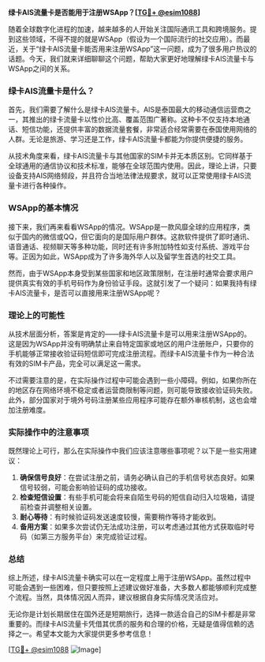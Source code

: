 **绿卡AIS流量卡是否能用于注册WSApp？[[TG💪+ @esim1088](https://t.me/s/esim1088)]**

随着全球数字化进程的加速，越来越多的人开始关注国际通讯工具和跨境服务。提到这些领域，不得不提的就是WSApp（假设为一个国际流行的社交应用）。而最近，关于“绿卡AIS流量卡能否用来注册WSApp”这一问题，成为了很多用户热议的话题。今天，我们就来详细聊聊这个问题，帮助大家更好地理解绿卡AIS流量卡与WSApp之间的关系。

### 绿卡AIS流量卡是什么？

首先，我们需要了解什么是绿卡AIS流量卡。AIS是泰国最大的移动通信运营商之一，其推出的绿卡流量卡以性价比高、覆盖范围广著称。这种卡不仅支持本地通话、短信功能，还提供丰富的数据流量套餐，非常适合经常需要在泰国使用网络的人群。无论是旅游、学习还是工作，绿卡AIS流量卡都能为你提供便捷的服务。

从技术角度来看，绿卡AIS流量卡与其他国家的SIM卡并无本质区别。它同样基于全球通用的通信协议和技术标准，能够在全球范围内使用。因此，理论上讲，只要设备支持AIS网络频段，并且符合当地法律法规要求，就可以正常使用绿卡AIS流量卡进行各种操作。

### WSApp的基本情况

接下来，我们再来看看WSApp的情况。WSApp是一款风靡全球的应用程序，类似于国内的微信或QQ，但它面向的是国际用户群体。这款软件提供了即时通讯、语音通话、视频聊天等多种功能，同时还有许多附加特性如支付系统、游戏平台等。正因为如此，WSApp成为了许多海外华人以及留学生首选的社交工具。

然而，由于WSApp本身受到某些国家和地区政策限制，在注册时通常会要求用户提供真实有效的手机号码作为身份验证手段。这就引发了一个疑问：如果我持有绿卡AIS流量卡，是否可以直接用来注册WSApp呢？

### 理论上的可能性

从技术层面分析，答案是肯定的——绿卡AIS流量卡是可以用来注册WSApp的。这是因为WSApp并没有明确禁止来自特定国家或地区的用户注册账户，只要你的手机能够正常接收验证码短信即可完成注册流程。而绿卡AIS流量卡作为一种合法有效的SIM卡产品，完全可以满足这一需求。

不过需要注意的是，在实际操作过程中可能会遇到一些小障碍。例如，如果你所在的地区存在网络环境不稳定或者运营商限制等问题，则可能导致接收验证码失败。此外，部分国家对于境外号码注册某些应用程序可能存在额外审核机制，这也会增加注册难度。

### 实际操作中的注意事项

既然理论上可行，那么在实际操作中我们应该注意哪些事项呢？以下是一些实用建议：

1. **确保信号良好**：在尝试注册之前，请务必确认自己的手机信号状态良好。如果信号较弱，可能会影响验证码的成功接收。
2. **检查短信设置**：有些手机可能会将来自陌生号码的短信自动归入垃圾箱，请提前检查并调整相关设置。
3. **耐心等待**：有时候验证码发送速度较慢，需要稍作等待才能收到。
4. **备用方案**：如果多次尝试仍无法成功注册，可以考虑通过其他方式获取临时号码（如第三方服务平台）来完成验证过程。

### 总结

综上所述，绿卡AIS流量卡确实可以在一定程度上用于注册WSApp。虽然过程中可能会遇到一些困难，但只要按照上述建议做好准备，大多数人都能够顺利完成整个流程。当然，具体情况因人而异，建议根据自身实际情况灵活应对。

无论你是计划长期居住在国外还是短期旅行，选择一款适合自己的SIM卡都是非常重要的。而绿卡AIS流量卡凭借其优质的服务和合理的价格，无疑是值得信赖的选择之一。希望本文能为大家提供更多参考信息！

[[TG💪+ @esim1088](https://t.me/s/esim1088) ![Image](https://i.postimg.cc/4NQfJmqS/Snipaste-2025-05-13-00-14-12.png)]
